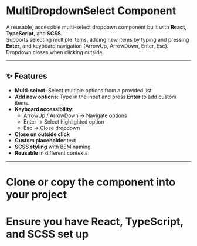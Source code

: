 # MultiDropdownSelect Component

A reusable, accessible multi-select dropdown component built with **React**, **TypeScript**, and **SCSS**.  
Supports selecting multiple items, adding new items by typing and pressing **Enter**, and keyboard navigation (ArrowUp, ArrowDown, Enter, Esc).  
Dropdown closes when clicking outside.

---

## ✨ Features

- **Multi-select**: Select multiple options from a provided list.
- **Add new options**: Type in the input and press **Enter** to add custom items.
- **Keyboard accessibility**:
  - ArrowUp / ArrowDown → Navigate options
  - Enter → Select highlighted option
  - Esc → Close dropdown
- **Close on outside click**
- **Custom placeholder** text
- **SCSS styling** with BEM naming
- **Reusable** in different contexts

---

# Clone or copy the component into your project
# Ensure you have React, TypeScript, and SCSS set up